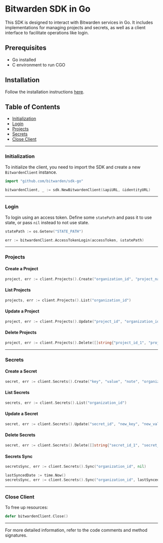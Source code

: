 # Bitwarden SDK in Go

This SDK is designed to interact with Bitwarden services in Go. It includes implementations for
managing projects and secrets, as well as a client interface to facilitate operations like login.

## Prerequisites

- Go installed
- C environment to run CGO

## Installation

Follow the installation instructions [here](./INSTRUCTIONS.md).

## Table of Contents

- [Initialization](#initialization)
- [Login](#login)
- [Projects](#projects)
- [Secrets](#secrets)
- [Close Client](#close-client)

---

### Initialization

To initialize the client, you need to import the SDK and create a new `BitwardenClient` instance.

```go
import "github.com/bitwarden/sdk-go"

bitwardenClient, _ := sdk.NewBitwardenClient(&apiURL, &identityURL)
```

---

### Login

To login using an access token. Define some `statePath` and pass it to use state, or pass `nil`
instead to not use state.

```go
statePath := os.Getenv("STATE_PATH")

err := bitwardenClient.AccessTokenLogin(accessToken, &statePath)
```

---

### Projects

#### Create a Project

```go
project, err := client.Projects().Create("organization_id", "project_name")
```

#### List Projects

```go
projects, err := client.Projects().List("organization_id")
```

#### Update a Project

```go
project, err := client.Projects().Update("project_id", "organization_id", "new_project_name")
```

#### Delete Projects

```go
project, err := client.Projects().Delete([]string{"project_id_1", "project_id_2"})
```

---

### Secrets

#### Create a Secret

```go
secret, err := client.Secrets().Create("key", "value", "note", "organization_id", []string{"project_id"})
```

#### List Secrets

```go
secrets, err := client.Secrets().List("organization_id")
```

#### Update a Secret

```go
secret, err := client.Secrets().Update("secret_id", "new_key", "new_value", "new_note", "organization_id", []string{"project_id"})
```

#### Delete Secrets

```go
secret, err := client.Secrets().Delete([]string{"secret_id_1", "secret_id_2"})
```

#### Secrets Sync

```go
secretsSync, err := client.Secrets().Sync("organization_id", nil)

lastSyncedDate := time.Now()
secretsSync, err := client.Secrets().Sync("organization_id", lastSyncedDate)
```

---

### Close Client

To free up resources:

```go
defer bitwardenClient.Close()
```

---

For more detailed information, refer to the code comments and method signatures.
